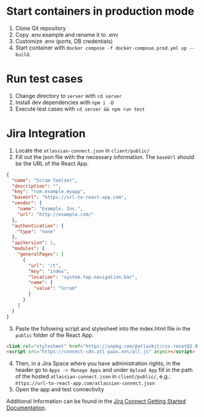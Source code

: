 # Start containers in production mode

1. Clone Git repository
2. Copy .env.example and rename it to .env
3. Customize .env (ports, DB credentials)
4. Start container with `docker compose -f docker-compose.prod.yml up --build`.

# Run test cases

1. Change directory to `server` with `cd server`
2. Install dev dependencies with `npm i -D`
3. Execute test cases with `cd server && npm run test`

# Jira Integration

1. Locate the `atlassian-connect.json` in `client/public/`
2. Fill out the json file with the necessary information. The `baseUrl` should be the URL of the React App.

```json
{
  "name": "Scrum Toolset",
  "description": "",
  "key": "com.example.myapp",
  "baseUrl": "https://url-to-react-app.com",
  "vendor": {
    "name": "Example, Inc.",
    "url": "http://example.com/"
  },
  "authentication": {
    "type": "none"
  },
  "apiVersion": 1,
  "modules": {
    "generalPages": [
      {
        "url": "/t",
        "key": "index",
        "location": "system.top.navigation.bar",
        "name": {
          "value": "Scrum"
        }
      }
    ]
  }
}
```

3. Paste the following script and stylesheet into the index.html file in the `public` folder of the React App.

```html
<link rel="stylesheet" href="https://unpkg.com/@atlaskit/css-reset@2.0.0/dist/bundle.css" media="all" />
<script src="https://connect-cdn.atl-paas.net/all.js" async></script>
```

4. Then, in a Jira Space where you have administration rights, in the header go to `Apps -> Manage Apps` and under `Upload App` fill in the path of the hosted `atlassian-connect.json` in `client/public/`, e.g.: `https://url-to-react-app.com/atlassian-connect.json`
5. Open the app and test connectivity

Additional Information can be found in the [Jira Connect Getting Started Documentation](https://developer.atlassian.com/cloud/jira/platform/getting-started-with-connect/).
